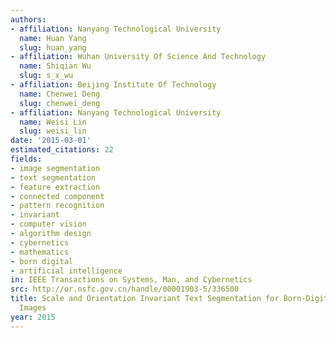 ```yaml
---
authors:
- affiliation: Nanyang Technological University
  name: Huan Yang
  slug: huan_yang
- affiliation: Wuhan University Of Science And Technology
  name: Shiqian Wu
  slug: s_x_wu
- affiliation: Beijing Institute Of Technology
  name: Chenwei Deng
  slug: chenwei_deng
- affiliation: Nanyang Technological University
  name: Weisi Lin
  slug: weisi_lin
date: '2015-03-01'
estimated_citations: 22
fields:
- image segmentation
- text segmentation
- feature extraction
- connected component
- pattern recognition
- invariant
- computer vision
- algorithm design
- cybernetics
- mathematics
- born digital
- artificial intelligence
in: IEEE Transactions on Systems, Man, and Cybernetics
src: http://or.nsfc.gov.cn/handle/00001903-5/336500
title: Scale and Orientation Invariant Text Segmentation for Born-Digital Compound
  Images
year: 2015
---
```

